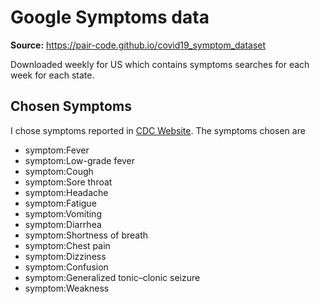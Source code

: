 # Google Symptoms data

**Source:** https://pair-code.github.io/covid19_symptom_dataset

Downloaded weekly for US which contains symptoms searches for each week for each state.

## Chosen Symptoms

I chose symptoms reported in [CDC Website](https://www.cdc.gov/flu/symptoms/symptoms.htm). The symptoms chosen are

- symptom:Fever
- symptom:Low-grade fever
- symptom:Cough
- symptom:Sore throat
- symptom:Headache
- symptom:Fatigue
- symptom:Vomiting
- symptom:Diarrhea
- symptom:Shortness of breath
- symptom:Chest pain
- symptom:Dizziness
- symptom:Confusion
- symptom:Generalized tonic–clonic seizure
- symptom:Weakness
